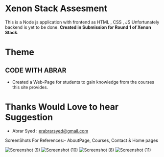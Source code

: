 # Xenon Stack Assesment 

This is a Node js application with frontend as HTML , CSS , JS 
Unfortunately backend is yet to be done.
**Created in Submission for Round 1 of Xenon Stack**.

# Theme 
##  CODE WITH ABRAR
- Created a Web-Page for students to gain knowledge from the courses this site provides.

# Thanks Would Love to hear Suggestion 
- Abrar Syed : erabrarsyed@gmail.com
  
ScreenShots For References:- AboutPage, Courses, Contact & Home pages

![Screenshot (9)](https://github.com/ab-rars/XenonStack_Task1/assets/113025687/cb7d6e42-9495-499d-bedf-b32a4d1e9114)
![Screenshot (10)](https://github.com/ab-rars/XenonStack_Task1/assets/113025687/d4854550-eaca-42e0-9786-b669aab31d16)
![Screenshot (8)](https://github.com/ab-rars/XenonStack_Task1/assets/113025687/2685ea5b-fa68-41c3-a40a-e3866342ed06)
![Screenshot (11)](https://github.com/ab-rars/XenonStack_Task1/assets/113025687/ef0c1e00-7486-4cf3-92e7-3f93e8fc9e2a)
